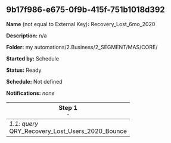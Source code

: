 ## 9b17f986-e675-0f9b-415f-751b1018d392

**Name** (not equal to External Key)**:** Recovery_Lost_6mo_2020

**Description:** n/a

**Folder:** my automations/2.Business/2_SEGMENT/MAS/CORE/

**Started by:** Schedule

**Status:** Ready

**Schedule:** Not defined

**Notifications:** _none_


| Step 1<br>_<small>-</small>_ |
| --- |
| _1.1: query_<br>QRY_Recovery_Lost_Users_2020_Bounce |
